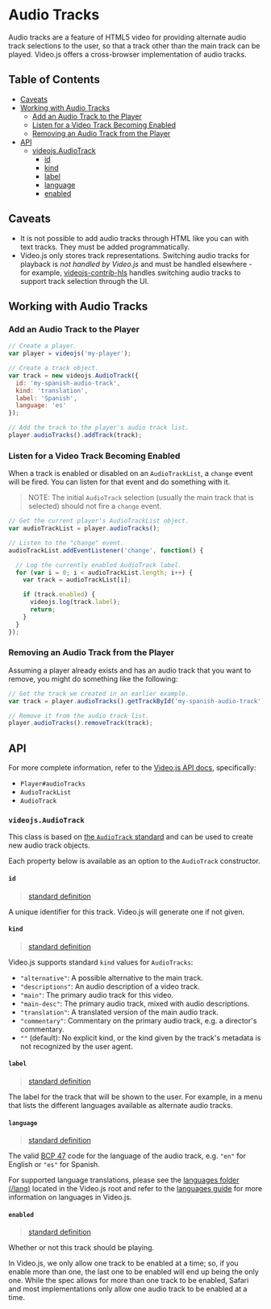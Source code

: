 # Audio Tracks

Audio tracks are a feature of HTML5 video for providing alternate audio track selections
to the user, so that a track other than the main track can be played. Video.js offers a
cross-browser implementation of audio tracks.

## Table of Contents

* [Caveats](#caveats)
* [Working with Audio Tracks](#working-with-audio-tracks)
  * [Add an Audio Track to the Player](#add-an-audio-track-to-the-player)
  * [Listen for a Video Track Becoming Enabled](#listen-for-a-video-track-becoming-enabled)
  * [Removing an Audio Track from the Player](#removing-an-audio-track-from-the-player)
* [API](#api)
  * [videojs.AudioTrack](#videojsaudiotrack)
    * [id](#id)
    * [kind](#kind)
    * [label](#label)
    * [language](#language)
    * [enabled](#enabled)

## Caveats

* It is not possible to add audio tracks through HTML like you can with text tracks.
  They must be added programmatically.
* Video.js only stores track representations. Switching audio tracks for playback is
  _not handled by Video.js_ and must be handled elsewhere - for example,
  [videojs-contrib-hls][hls] handles switching
  audio tracks to support track selection through the UI.

## Working with Audio Tracks

### Add an Audio Track to the Player

```js
// Create a player.
var player = videojs('my-player');

// Create a track object.
var track = new videojs.AudioTrack({
  id: 'my-spanish-audio-track',
  kind: 'translation',
  label: 'Spanish',
  language: 'es'
});

// Add the track to the player's audio track list.
player.audioTracks().addTrack(track);
```

### Listen for a Video Track Becoming Enabled

When a track is enabled or disabled on an `AudioTrackList`, a `change` event will be
fired. You can listen for that event and do something with it.

> NOTE: The initial `AudioTrack` selection (usually the main track that is selected)
>       should not fire a `change` event.

```js
// Get the current player's AudioTrackList object.
var audioTrackList = player.audioTracks();

// Listen to the "change" event.
audioTrackList.addEventListener('change', function() {

  // Log the currently enabled AudioTrack label.
  for (var i = 0; i < audioTrackList.length; i++) {
    var track = audioTrackList[i];

    if (track.enabled) {
      videojs.log(track.label);
      return;
    }
  }
});
```

### Removing an Audio Track from the Player

Assuming a player already exists and has an audio track that you want to remove, you
might do something like the following:

```js
// Get the track we created in an earlier example.
var track = player.audioTracks().getTrackById('my-spanish-audio-track');

// Remove it from the audio track list.
player.audioTracks().removeTrack(track);
```

## API

For more complete information, refer to the
[Video.js API docs](http://docs.videojs.com/), specifically:

* `Player#audioTracks`
* `AudioTrackList`
* `AudioTrack`

### `videojs.AudioTrack`

This class is based on [the `AudioTrack` standard][spec-audiotrack] and can be used to
create new audio track objects.

Each property below is available as an option to the `AudioTrack` constructor.

#### `id`

> [standard definition](https://html.spec.whatwg.org/multipage/embedded-content.html#dom-audiotrack-id)

A unique identifier for this track. Video.js will generate one if not given.

#### `kind`

> [standard definition](https://html.spec.whatwg.org/multipage/embedded-content.html#dom-audiotrack-kind)

Video.js supports standard `kind` values for `AudioTracks`:

* `"alternative"`: A possible alternative to the main track.
* `"descriptions"`: An audio description of a video track.
* `"main"`: The primary audio track for this video.
* `"main-desc"`: The primary audio track, mixed with audio descriptions.
* `"translation"`: A translated version of the main audio track.
* `"commentary"`: Commentary on the primary audio track, e.g. a director's commentary.
* `""` (default): No explicit kind, or the kind given by the track's metadata is not
  recognized by the user agent.

#### `label`

> [standard definition](https://html.spec.whatwg.org/multipage/embedded-content.html#dom-audiotrack-label)

The label for the track that will be shown to the user. For example, in a menu that lists
the different languages available as alternate audio tracks.

#### `language`

> [standard definition](https://html.spec.whatwg.org/multipage/embedded-content.html#dom-audiotrack-language)

The valid [BCP 47](https://tools.ietf.org/html/bcp47) code for the language of the audio
track, e.g. `"en"` for English or `"es"` for Spanish.

For supported language translations, please see the [languages folder (/lang)](https://github.com/videojs/video.js/tree/master/lang)
located in the Video.js root and refer to the [languages guide][languages-guide] for more
information on languages in Video.js.

#### `enabled`

> [standard definition](https://html.spec.whatwg.org/multipage/embedded-content.html#dom-audiotrack-enabled)

Whether or not this track should be playing.

In Video.js, we only allow one track to be enabled at a time; so, if you enable more
than one, the last one to be enabled will end up being the only one. While the spec
allows for more than one track to be enabled, Safari and most implementations only allow
one audio track to be enabled at a time.

[languages-guide]: tutorial-languages.html

[spec-audiotrack]: https://html.spec.whatwg.org/multipage/embedded-content.html#audiotrack

[hls]: http://github.com/videojs/videojs-contrib-hls
